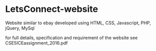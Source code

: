 # LetsConnect-website

Website similar to ebay developed using HTML, CSS, Javascript, PHP, jQuery, MySql 

for full details, specification and requirement of the website see CSE5ICEassignment_2016.pdf

